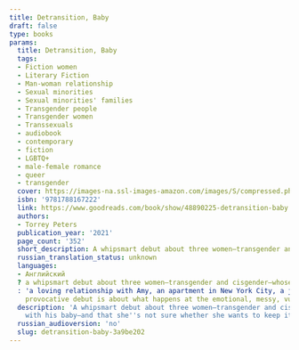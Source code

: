 ```yaml
---
title: Detransition, Baby
draft: false
type: books
params:
  title: Detransition, Baby
  tags:
  - Fiction women
  - Literary Fiction
  - Man-woman relationship
  - Sexual minorities
  - Sexual minorities' families
  - Transgender people
  - Transgender women
  - Transsexuals
  - audiobook
  - contemporary
  - fiction
  - LGBTQ+
  - male-female romance
  - queer
  - transgender
  cover: https://images-na.ssl-images-amazon.com/images/S/compressed.photo.goodreads.com/books/1587480347i/48890225.jpg
  isbn: '9781788167222'
  link: https://www.goodreads.com/book/show/48890225-detransition-baby
  authors:
  - Torrey Peters
  publication_year: '2021'
  page_count: '352'
  short_description: A whipsmart debut about three women—transgender and cisgender—whose lives collide after an unexpected pregnancy forces them to confront their deepest desires around gender, motherhood, and...
  russian_translation_status: unknown
  languages:
  - Английский
  ? a whipsmart debut about three women—transgender and cisgender—whose lives collide after an unexpected pregnancy forces them to confront their deepest desires around gender, motherhood, and sex.reese almost had it all
  : 'a loving relationship with Amy, an apartment in New York City, a job she didn''t hate. She had scraped together what previous generations of trans women could only dream of: a life of mundane, bourgeois comforts. The only thing missing was a child. But then her girlfriend, Amy, detransitioned and became Ames, and everything fell apart. Now Reese is caught in a self-destructive pattern: avoiding her loneliness by sleeping with married men.Ames isn''t happy either. He thought detransitioning to live as a man would make life easier, but that decision cost him his relationship with Reese—and losing her meant losing his only family. Even though their romance is over, he longs to find a way back to her. When Ames''s boss and lover, Katrina, reveals that she''s pregnant with his baby—and that she''s not sure whether she wants to keep it—Ames wonders if this is the chance he''s been waiting for. Could the three of them form some kind of unconventional family—and raise the baby together?This
    provocative debut is about what happens at the emotional, messy, vulnerable corners of womanhood that platitudes and good intentions can''t reach. Torrey Peters brilliantly and fearlessly navigates the most dangerous taboos around gender, sex, and relationships, gifting us a thrillingly original, witty, and deeply moving novel.'
  description: 'A whipsmart debut about three women—transgender and cisgender—whose lives collide after an unexpected pregnancy forces them to confront their deepest desires around gender, motherhood, and sex.Reese almost had it all: a loving relationship with Amy, an apartment in New York City, a job she didn''t hate. She had scraped together what previous generations of trans women could only dream of: a life of mundane, bourgeois comforts. The only thing missing was a child. But then her girlfriend, Amy, detransitioned and became Ames, and everything fell apart. Now Reese is caught in a self-destructive pattern: avoiding her loneliness by sleeping with married men.Ames isn''t happy either. He thought detransitioning to live as a man would make life easier, but that decision cost him his relationship with Reese—and losing her meant losing his only family. Even though their romance is over, he longs to find a way back to her. When Ames''s boss and lover, Katrina, reveals that she''s pregnant
    with his baby—and that she''s not sure whether she wants to keep it—Ames wonders if this is the chance he''s been waiting for. Could the three of them form some kind of unconventional family—and raise the baby together?This provocative debut is about what happens at the emotional, messy, vulnerable corners of womanhood that platitudes and good intentions can''t reach. Torrey Peters brilliantly and fearlessly navigates the most dangerous taboos around gender, sex, and relationships, gifting us a thrillingly original, witty, and deeply moving novel.'
  russian_audioversion: 'no'
  slug: detransition-baby-3a9be202
---
```

